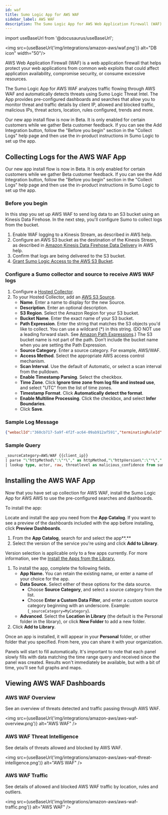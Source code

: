 ```yaml
---
id: waf
title: Sumo Logic App for AWS WAF
sidebar_label: AWS WAF
description: The Sumo Logic App for AWS Web Application Firewall (WAF) analyzes traffic flowing through AWS WAF and automatically detects threats via Sumo Logic Threat Intel.
---
```


import useBaseUrl from '@docusaurus/useBaseUrl';

<img src={useBaseUrl('img/integrations/amazon-aws/waf.png')} alt="DB icon" width="50"/>

AWS Web Application Firewall (WAF) is a web application firewall that helps protect your web applications from common web exploits that could affect application availability, compromise security, or consume excessive resources.

The Sumo Logic App for AWS WAF analyzes traffic flowing through AWS WAF and automatically detects threats using Sumo Logic Threat Intel. The App provides pre-configured dashboards and searches that allow you to monitor threat and traffic details by client IP,  allowed and blocked traffic, malicious IPs, threat actors, location, rules configured, trends and more.

Our new app install flow is now in Beta. It is only enabled for certain customers while we gather Beta customer feedback. If you can see the Add Integration button, follow the "Before you begin" section in the "Collect Logs" help page and then use the in-product instructions in Sumo Logic to set up the app.


## Collecting Logs for the AWS WAF App

Our new app install flow is now in Beta. It is only enabled for certain customers while we gather Beta customer feedback. If you can see the Add Integration button, follow the "Before you begin" section in the "Collect Logs" help page and then use the in-product instructions in Sumo Logic to set up the app.


### Before you begin

In this step you set up AWS WAF to send log data to an S3 bucket using an Kinesis Data Firehose. In the next step, you'll configure Sumo to collect logs from the bucket.

1. Enable WAF logging to a Kinesis Stream, as described in AWS help.
2. Configure an AWS S3 bucket as the destination of the Kinesis Stream, as described in [Amazon Kinesis Data Firehose Data Delivery](https://docs.aws.amazon.com/firehose/latest/dev/basic-deliver.html) in AWS help.
3. Confirm that logs are being delivered to the S3 bucket.
4. [Grant Sumo Logic Access to the AWS S3 Bucket](/docs/send-data/sources/sources-hosted-collectors/amazon-web-services/grant-access-aws-product.md).


### Configure a Sumo collector and source to receive AWS WAF logs

1. Configure a [Hosted Collector](/docs/send-data/configure-hosted-collector).
2. To your Hosted Collector, add an [AWS S3 Source](https://help.sumologic.com/03Send-Data/Sources/02Sources-for-Hosted-Collectors/Amazon-Web-Services/AWS-S3-Source).
    * **Name**. Enter a name to display for the new Source.
    * **Description**. Enter an optional description.
    * **S3 Region**. Select the Amazon Region for your S3 bucket.
    * **Bucket Name**. Enter the exact name of your S3 bucket.
    * **Path Expression**. Enter the string that matches the S3 objects you'd like to collect. You can use a wildcard (*) in this string. (DO NOT use a leading forward slash. See [Amazon Path Expressions](https://help.sumologic.com/03Send-Data/Sources/02Sources-for-Hosted-Collectors/Amazon-Web-Services/Amazon-Path-Expressions).) The S3 bucket name is not part of the path. Don’t include the bucket name when you are setting the Path Expression.
    * **Source Category**. Enter a source category. For example, AWS/WAF.
    * **Access Method**. Select the appropriate AWS access control mechanism.
    * **Scan Interval**. Use the default of Automatic, or select a scan interval from the pulldown.
    * **Enable Timestamp Parsing**. Select the checkbox.
    * **Time Zone**. Click **Ignore time zone** **from log file and instead use**, and select "UTC" from the list of time zones.
    * **Timestamp Format**. Click **Automatically detect the format**.
    * **Enable Multiline Processing**. Click the checkbox, and select **Infer Boundaries**.
    * Click **Save**.


### Sample Log Message


```json
{"webaclId":"360cb717-5a9f-4f2f-ac64-09ab912af591","terminatingRuleId":"1809ecc9-81fd-4dff-99e7-a27421213155","terminatingRuleType":"REGULAR","action":"BLOCK","httpSourceName":"CF","httpSourceId":"i-123","ruleGroupList":[],"rateBasedRuleList":[],"matchingNonTerminatingRules":[],"httpRequest":{"clientIp":"125.5.11.56","country":"US","headers":[{"name":"Host","value":"127.0.0.1:1989"},{"name":"User-Agent","value":"curl/7.53.1"},{"name":"Accept","value":"*/*"}],"uri":"/Lists/b/ref=sva_videos_2?ie=UTF   ","args":"name=10; DROP TABLE members","httpVersion":"HTTP/1.1","httpMethod":"GET","requestId":"distribution_id"},"formatVersion":1,"timestamp":1535493873231}
```


### Sample Query  

```sql title="Client IP Threat Info"
_sourceCategory=AWS/WAF {{client_ip}}
| parse "\"httpMethod\":\"*\"," as httpMethod,"\"httpVersion\":\"*\"," as httpVersion,"\"uri\":\"*\"," as uri, "{\"clientIp\":\"*\",\"country\":\"*\"" as clientIp,country, "\"action\":\"*\"" as action, "\"matchingNonTerminatingRules\":[*]" as matchingNonTerminatingRules, "\"rateBasedRuleList\":[*]" as rateBasedRuleList, "\"ruleGroupList\":[*]" as ruleGroupList, "\"httpSourceId\":\"*\"" as httpSourceId, "\"httpSourceName\":\"*\"" as httpSourceName, "\"terminatingRuleType\":\"*\"" as terminatingRuleType, "\"terminatingRuleId\":\"*\"" as terminatingRuleId, "\"webaclId\":\"*\"" as webaclId nodrop
| lookup type, actor, raw, threatlevel as malicious_confidence from sumo://threat/cs on threat=clientip
```



## Installing the AWS WAF App

Now that you have set up collection for AWS WAF, install the Sumo Logic App for AWS AWS to use the pre-configured searches and dashboards.

To install the app:

Locate and install the app you need from the **App Catalog**. If you want to see a preview of the dashboards included with the app before installing, click **Preview Dashboards**.

1. From the **App Catalog**, search for and select the app**.**
2. Select the version of the service you're using and click **Add to Library**.

Version selection is applicable only to a few apps currently. For more information, see the [Install the Apps from the Library.](/docs/get-started/library/install-apps)


1. To install the app, complete the following fields.
    * **App Name.** You can retain the existing name, or enter a name of your choice for the app. 
    * **Data Source.** Select either of these options for the data source. 
        * Choose **Source Category**, and select a source category from the list. 
        * Choose **Enter a Custom Data Filter**, and enter a custom source category beginning with an underscore. Example: (`_sourceCategory=MyCategory`). 
    * **Advanced**. Select the **Location in Library** (the default is the Personal folder in the library), or click **New Folder** to add a new folder.
2. Click **Add to Library**.

Once an app is installed, it will appear in your **Personal** folder, or other folder that you specified. From here, you can share it with your organization.

Panels will start to fill automatically. It's important to note that each panel slowly fills with data matching the time range query and received since the panel was created. Results won't immediately be available, but with a bit of time, you'll see full graphs and maps.


## Viewing AWS WAF Dashboards

### AWS WAF Overview

See an overview of threats detected and traffic passing through AWS WAF.

<img src={useBaseUrl('img/integrations/amazon-aws/aws-waf-overview.png')} alt="AWS WAF" />


### AWS WAF Threat Intelligence

See details of threats allowed and blocked by AWS WAF.

<img src={useBaseUrl('img/integrations/amazon-aws/aws-waf-threat-intelligence.png')} alt="AWS WAF" />



### AWS WAF Traffic

See details of allowed and blocked AWS WAF traffic by location, rules and outliers.

<img src={useBaseUrl('img/integrations/amazon-aws/aws-waf-traffic.png')} alt="AWS WAF" />
